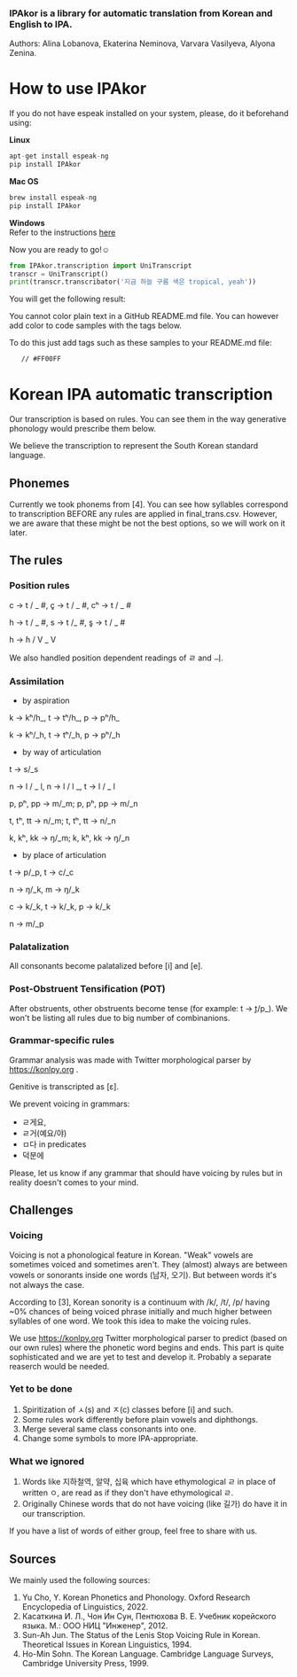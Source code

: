 ### IPAkor is a library for automatic translation from Korean and English to  IPA.
Authors: Alina Lobanova, Ekaterina Neminova, Varvara Vasilyeva, Alyona Zenina.  

# How to use IPAkor
If you do not have espeak installed on your system, please, do it beforehand using:  

**Linux**
```python
apt-get install espeak-ng
pip install IPAkor
```
**Mac OS**
```python
brew install espeak-ng
pip install IPAkor
```
**Windows**  
Refer to the instructions [here](https://github.com/espeak-ng/espeak-ng/blob/master/docs/guide.md#windows)  


Now you are ready to go!☺️
```python
from IPAkor.transcription import UniTranscript
transcr = UniTranscript()
print(transcr.transcribator('지금 하늘 구름 색은 tropical, yeah'))
```
  
You will get the following result: 

You cannot color plain text in a GitHub README.md file. You can however add color to code samples with the tags below.

To do this just add tags such as these samples to your README.md file:

```html
   // #FF00FF
```
# Korean IPA automatic transcription
Our transcription is based on rules. You can see them in the way generative phonology would prescribe them below.

We believe the transcription to represent the South Korean standard language.

## Phonemes
Currently we took phonems from \[4\]. You can see how syllables correspond to transcription BEFORE any rules are applied in final_trans.csv.
However, we are aware that these might be not the best options, so we will work on it later.

## The rules

### Position rules
c → t / _ #, c͈ → t / _ #, cʰ → t / _ #

h → t / _ #, s → t /_ #, s͈ → t / _ #

h → ɦ / V _ V

We also handled position dependent readings of ㄹ and ㅢ.

### Assimilation
- by aspiration

k → kʰ/h_, t → tʰ/h_, p → pʰ/h_

k → kʰ/_h, t → tʰ/_h, p → pʰ/_h

- by way of articulation

t → s/_s

n → l / _ l, n → l / l _, t → l / _ l

p, pʰ, pp → m/_m; p, pʰ, pp → m/_n 

t, tʰ, tt → n/_m; t, tʰ, tt → n/_n 

k, kʰ, kk → ŋ/_m; k, kʰ, kk → ŋ/_n 

- by place of articulation

t → p/_p, t → c/_c

n → ŋ/_k, m → ŋ/_k

c → k/_k, t → k/_k, p → k/_k

n → m/_p

### Palatalization
All consonants become palatalized before \[i\] and \[e\].

### Post-Obstruent Tensification (POT)
After obstruents, other obstruents become tense (for example: t → t͈/p_). 
We won't be listing all rules due to big number of combinanions.

### Grammar-specific rules
Grammar analysis was made with Twitter morphological parser by https://konlpy.org .

Genitive is transcripted as \[ɛ\].

We prevent voicing in grammars:
- ㄹ게요, 
- ㄹ거(예요/야)
- ㅁ다 in predicates
- 덕분에

Please, let us know if any grammar that should have voicing by rules but in reality doesn't comes to your mind.

## Challenges


### Voicing
Voicing is not a phonological feature in Korean. "Weak" vowels are sometimes voiced and sometimes aren't. 
They (almost) always are between vowels or sonorants inside one words (남자, 오기). But between words it's not always the case.


According to \[3\], Korean sonority is a continuum with /k/, /t/, /p/ having ~0% chances of being voiced phrase initially and much higher between syllables of one word.
We took this idea to make the voicing rules.

We use https://konlpy.org Twitter morphological parser to predict (based on our own rules) where the phonetic word begins and ends. 
This part is quite sophisticated and we are yet to test and develop it. Probably a separate reaserch would be needed.

### Yet to be done
1. Spiritization of ㅅ(s) and ㅈ(c) classes before \[i\] and such.
2. Some rules work differently before plain vowels and diphthongs.
3. Merge several same class consonants into one.
4. Change some symbols to more IPA-appropriate.

### What we ignored
1. Words like 지하철역, 알약, 십육 which have ethymological ㄹ in place of written ㅇ, are read as if they don't have ethymological ㄹ.
2. Originally Chinese words that do not have voicing (like 길가) do have it in our transcription.

If you have a list of words of either group, feel free to share with us.
 

## Sources
We mainly used the following sources:
1. Yu Cho, Y.  Korean Phonetics and Phonology. Oxford Research Encyclopedia of Linguistics, 2022.
2. Касаткина И. Л., Чон Ин Сун, Пентюхова В. Е. Учебник корейского языка. М.: ООО НИЦ "Инженер", 2012.
3. Sun-Ah Jun. The Status of the Lenis Stop Voicing Rule in Korean. Theoretical Issues in Korean Linguistics, 1994.
4. Ho-Min Sohn. The Korean Language. Cambridge Language Surveys, Cambridge University Press, 1999.


